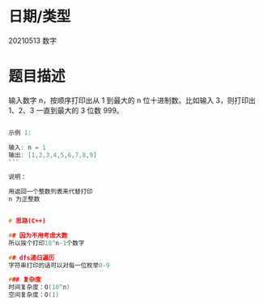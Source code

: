 <!--
 * @Author: baisichen
 * @Date: 2021-05-10 10:20:04
 * @LastEditTime: 2021-06-25 11:00:12
 * @LastEditors: baisichen
 * @Description: 
-->
# 日期/类型
20210513 数字

# 题目描述
输入数字 n，按顺序打印出从 1 到最大的 n 位十进制数。比如输入 3，则打印出 1、2、3 一直到最大的 3 位数 999。

``` cpp

示例 1:

输入: n = 1
输出: [1,2,3,4,5,6,7,8,9]
``` 

说明：

用返回一个整数列表来代替打印
n 为正整数


# 思路(C++)

## 因为不用考虑大数
所以挨个打印10^n-1个数字

## dfs递归遍历
字符串打印的话可以对每一位枚举0-9

### 复杂度
时间复杂度：O(10^n)
空间复杂度：O(1)